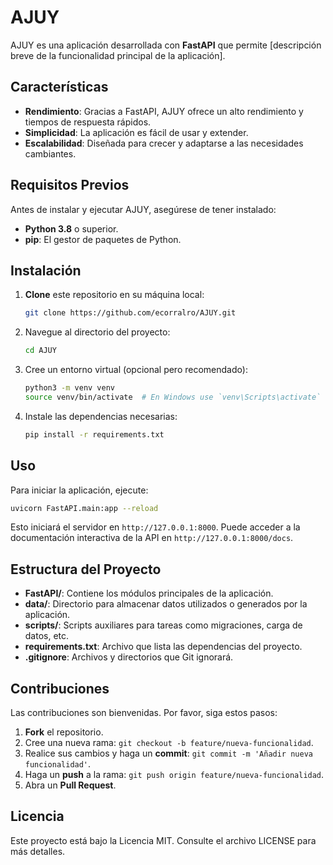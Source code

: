 
# AJUY

AJUY es una aplicación desarrollada con **FastAPI** que permite [descripción breve de la funcionalidad principal de la aplicación].

## Características

- **Rendimiento**: Gracias a FastAPI, AJUY ofrece un alto rendimiento y tiempos de respuesta rápidos.
- **Simplicidad**: La aplicación es fácil de usar y extender.
- **Escalabilidad**: Diseñada para crecer y adaptarse a las necesidades cambiantes.

## Requisitos Previos

Antes de instalar y ejecutar AJUY, asegúrese de tener instalado:

- **Python 3.8** o superior.
- **pip**: El gestor de paquetes de Python.

## Instalación

1. **Clone** este repositorio en su máquina local:

   ```bash
   git clone https://github.com/ecorralro/AJUY.git
   ```

2. Navegue al directorio del proyecto:

   ```bash
   cd AJUY
   ```

3. Cree un entorno virtual (opcional pero recomendado):

   ```bash
   python3 -m venv venv
   source venv/bin/activate  # En Windows use `venv\Scripts\activate`
   ```

4. Instale las dependencias necesarias:

   ```bash
   pip install -r requirements.txt
   ```

## Uso

Para iniciar la aplicación, ejecute:

```bash
uvicorn FastAPI.main:app --reload
```

Esto iniciará el servidor en `http://127.0.0.1:8000`. Puede acceder a la documentación interactiva de la API en `http://127.0.0.1:8000/docs`.

## Estructura del Proyecto

- **FastAPI/**: Contiene los módulos principales de la aplicación.
- **data/**: Directorio para almacenar datos utilizados o generados por la aplicación.
- **scripts/**: Scripts auxiliares para tareas como migraciones, carga de datos, etc.
- **requirements.txt**: Archivo que lista las dependencias del proyecto.
- **.gitignore**: Archivos y directorios que Git ignorará.

## Contribuciones

Las contribuciones son bienvenidas. Por favor, siga estos pasos:

1. **Fork** el repositorio.
2. Cree una nueva rama: `git checkout -b feature/nueva-funcionalidad`.
3. Realice sus cambios y haga un **commit**: `git commit -m 'Añadir nueva funcionalidad'`.
4. Haga un **push** a la rama: `git push origin feature/nueva-funcionalidad`.
5. Abra un **Pull Request**.

## Licencia

Este proyecto está bajo la Licencia MIT. Consulte el archivo LICENSE para más detalles.